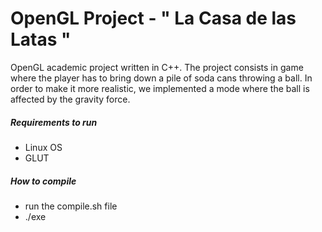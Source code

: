 # OpenGL Project - " La Casa de las Latas "

OpenGL academic project written in C++.
The project consists in game where the player has to bring down a pile of soda cans throwing a ball. In order to make it more realistic, we implemented a mode where the ball is affected by the gravity force. 

##### Requirements to run 
  - Linux OS
  - GLUT

##### How to compile

  - run the compile.sh file
  - ./exe